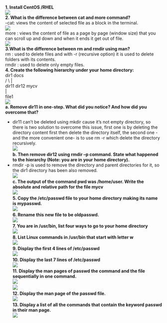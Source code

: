 **1. Install CentOS /RHEL**  
![](https://github.com/abdulrahman102/Sprints_tasks/blob/master/sprint_3/linux_5/imgs%20and%20gifs/Ubuntu_desktop.png)  
**2. What is the difference between cat and more command?**  
-cat: views the content of selected file as a block in the terminal.  
![](https://github.com/abdulrahman102/Sprints_tasks/blob/master/sprint_3/linux_5/imgs%20and%20gifs/cat.gif)  
more : views the content of file as a page by page (window size) that you can scroll up and down and when it ends it get out of file.  
![](https://github.com/abdulrahman102/Sprints_tasks/blob/master/sprint_3/linux_5/imgs%20and%20gifs/more.gif)  
**3.What is the difference between rm and rmdir using man?**  
rm : used to delete files and with -r (recursive option)  it is used to delete folders with its contents.  
rmdir : used to delete only empty files.  
**4. Create the following hierarchy under your home directory:**  
        dir1	     docs  
		   /    \			  |  
    dir11  dir12	 mycv  
	    |  
    file1  
![](https://github.com/abdulrahman102/Sprints_tasks/blob/master/sprint_3/linux_5/imgs%20and%20gifs/Directories_hirerachy.png)  
  **a. Remove dir11 in one-step. What did you notice?  And how did you overcome that?**  
  - dir11 can’t be deleted using mkdir cause it’s not empty directory, so there is two solution to overcome this issue, first one is by deleting the directory content first then delete the directory itself, the second one - and the more convenient one- is to use rm -r which delete the directory recursively.  
  ![](https://github.com/abdulrahman102/Sprints_tasks/blob/master/sprint_3/linux_5/imgs%20and%20gifs/remove_dir11.png)  
  **b. Then remove dir12 using rmdir –p command. State what happened to the hierarchy (Note: you are in your home directory).**  
  - rmdir -p is used to remove the directory and parent directories for it, so the dir1 directory has been also removed.  
  ![](https://github.com/abdulrahman102/Sprints_tasks/blob/master/sprint_3/linux_5/imgs%20and%20gifs/remove_dir12.png)  
  **c. The output of the command pwd was /home/user. Write the absolute and relative path for the file mycv**  
  ![](https://github.com/abdulrahman102/Sprints_tasks/blob/master/sprint_3/linux_5/imgs%20and%20gifs/relative_absolute.png)  
**5. Copy the /etc/passwd file to your home directory making its name is mypasswd.**  
![](https://github.com/abdulrahman102/Sprints_tasks/blob/master/sprint_3/linux_5/imgs%20and%20gifs/copy_etc.png)  
**6. Rename this new file to be oldpasswd.**  
![](https://github.com/abdulrahman102/Sprints_tasks/blob/master/sprint_3/linux_5/imgs%20and%20gifs/rename_oldpasswd.png)  
**7. You are in /usr/bin, list four ways to go to your home directory**  
![](https://github.com/abdulrahman102/Sprints_tasks/blob/master/sprint_3/linux_5/imgs%20and%20gifs/4methods_of_cd.png)  
**8. List Linux commands in /usr/bin that start with letter w**  
![](https://github.com/abdulrahman102/Sprints_tasks/blob/master/sprint_3/linux_5/imgs%20and%20gifs/list_w.png)  
**9. Display the first 4 lines of /etc/passwd**  
![](https://github.com/abdulrahman102/Sprints_tasks/blob/master/sprint_3/linux_5/imgs%20and%20gifs/head.png)  
**10. Display the last 7 lines of /etc/passwd**  
![](https://github.com/abdulrahman102/Sprints_tasks/blob/master/sprint_3/linux_5/imgs%20and%20gifs/tail.png)  
**11. Display the man pages of passwd the command and the file sequentially in one command.**  
![](https://github.com/abdulrahman102/Sprints_tasks/blob/master/sprint_3/linux_5/imgs%20and%20gifs/sequentially%201.png)  
![](https://github.com/abdulrahman102/Sprints_tasks/blob/master/sprint_3/linux_5/imgs%20and%20gifs/sequentially%202.png)  
**12. Display the man page of the passwd file.**  
![](https://github.com/abdulrahman102/Sprints_tasks/blob/master/sprint_3/linux_5/imgs%20and%20gifs/man_page.png)  
**13. Display a list of all the commands that contain the keyword passwd in their man page.**  
![](https://github.com/abdulrahman102/Sprints_tasks/blob/master/sprint_3/linux_5/imgs%20and%20gifs/search_man.png)
